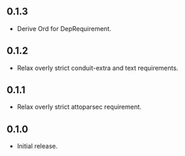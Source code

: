 ## 0.1.3

* Derive Ord for DepRequirement.

## 0.1.2

* Relax overly strict conduit-extra and text requirements.

## 0.1.1

* Relax overly strict attoparsec requirement.

## 0.1.0

* Initial release.

